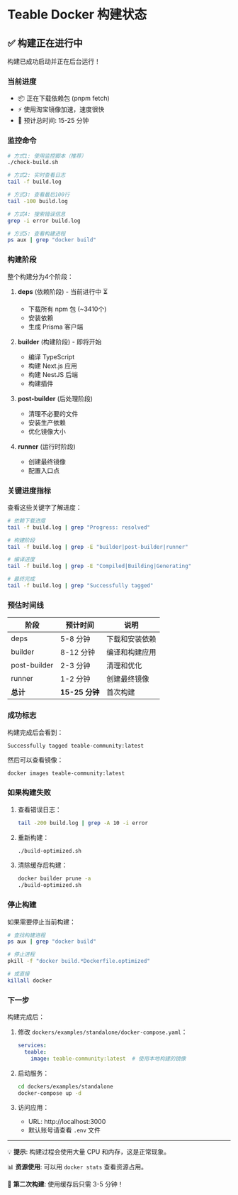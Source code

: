 # Teable Docker 构建状态

## ✅ 构建正在进行中

构建已成功启动并正在后台运行！

### 当前进度

- 📦 正在下载依赖包 (pnpm fetch)
- ⚡ 使用淘宝镜像加速，速度很快
- 🚀 预计总时间: 15-25 分钟

### 监控命令

```bash
# 方式1: 使用监控脚本（推荐）
./check-build.sh

# 方式2: 实时查看日志
tail -f build.log

# 方式3: 查看最后100行
tail -100 build.log

# 方式4: 搜索错误信息
grep -i error build.log

# 方式5: 查看构建进程
ps aux | grep "docker build"
```

### 构建阶段

整个构建分为4个阶段：

1. **deps** (依赖阶段) - 当前进行中 ⏳
   - 下载所有 npm 包 (~3410个)
   - 安装依赖
   - 生成 Prisma 客户端

2. **builder** (构建阶段) - 即将开始
   - 编译 TypeScript
   - 构建 Next.js 应用
   - 构建 NestJS 后端
   - 构建插件

3. **post-builder** (后处理阶段)
   - 清理不必要的文件
   - 安装生产依赖
   - 优化镜像大小

4. **runner** (运行时阶段)
   - 创建最终镜像
   - 配置入口点

### 关键进度指标

查看这些关键字了解进度：

```bash
# 依赖下载进度
tail -f build.log | grep "Progress: resolved"

# 构建阶段
tail -f build.log | grep -E "builder|post-builder|runner"

# 编译进度
tail -f build.log | grep -E "Compiled|Building|Generating"

# 最终完成
tail -f build.log | grep "Successfully tagged"
```

### 预估时间线

| 阶段 | 预计时间 | 说明 |
|------|---------|------|
| deps | 5-8 分钟 | 下载和安装依赖 |
| builder | 8-12 分钟 | 编译和构建应用 |
| post-builder | 2-3 分钟 | 清理和优化 |
| runner | 1-2 分钟 | 创建最终镜像 |
| **总计** | **15-25 分钟** | 首次构建 |

### 成功标志

构建完成后会看到：

```
Successfully tagged teable-community:latest
```

然后可以查看镜像：

```bash
docker images teable-community:latest
```

### 如果构建失败

1. 查看错误日志：
   ```bash
   tail -200 build.log | grep -A 10 -i error
   ```

2. 重新构建：
   ```bash
   ./build-optimized.sh
   ```

3. 清除缓存后构建：
   ```bash
   docker builder prune -a
   ./build-optimized.sh
   ```

### 停止构建

如果需要停止当前构建：

```bash
# 查找构建进程
ps aux | grep "docker build"

# 停止进程
pkill -f "docker build.*Dockerfile.optimized"

# 或直接
killall docker
```

### 下一步

构建完成后：

1. 修改 `dockers/examples/standalone/docker-compose.yaml`：
   ```yaml
   services:
     teable:
       image: teable-community:latest  # 使用本地构建的镜像
   ```

2. 启动服务：
   ```bash
   cd dockers/examples/standalone
   docker-compose up -d
   ```

3. 访问应用：
   - URL: http://localhost:3000
   - 默认账号请查看 `.env` 文件

---

💡 **提示**: 构建过程会使用大量 CPU 和内存，这是正常现象。

📊 **资源使用**: 可以用 `docker stats` 查看资源占用。

🔄 **第二次构建**: 使用缓存后只需 3-5 分钟！

